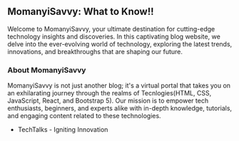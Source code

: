 ## MomanyiSavvy: What to Know!!

Welcome to MomanyiSavvy, your ultimate destination for cutting-edge technology insights and discoveries. 
In this captivating blog website, we delve into the ever-evolving world of technology, 
exploring the latest trends, innovations, and breakthroughs that are shaping our future.

### About MomanyiSavvy

MomanyiSavvy is not just another blog; it's a virtual portal that takes you on an exhilarating journey through the realms of Tecnlogies(HTML, CSS, JavaScript, React, and Bootstrap 5). Our mission is to empower tech enthusiasts, beginners, and experts alike with in-depth knowledge, tutorials, and engaging content related to these technologies.

- TechTalks - Igniting Innovation